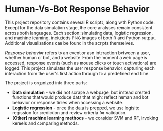 <h1>Human-Vs-Bot Response Behavior</h1>
<p>
This project repository contains several R scripts, along with Python code. Except for the data simulation stage, the core analyses remain consistent across both languages.
Each section: simulating data, logistic regression, and machine learning, includeds PNG images of both R and Python output. Additional visualizations can be found in the scripts themselves.
</p>

<p>
  <em>Response behavior</em> refers to an event or asn interaction between a user, whether human or bot, and a website. From the moment a web page is accessed, response events (such as mouse clicks or touch activations) are logged. This project simulates the user response behavior, capturing each interaction from the user's first action through to a predefined end time.
</p>

<p>
  The project is organized into three parts: 
  
  <ul>
    <li><strong>Data simulation</strong> - we did not scrape a webpage, but instead created functions that would produce data that might reflect human and bot behavior or 
  response times when accessing a website.</li>
  <li><strong>Logistic regression</strong> - once the data is prepped, we use logisitc regrssion for prediction and review criteria for validation.</li>
  <li><strong>[Other] machine learning methods</strong> - we consider SVM and RF, invoking kernels and comparing methods.</li>
</ul>
</p>

